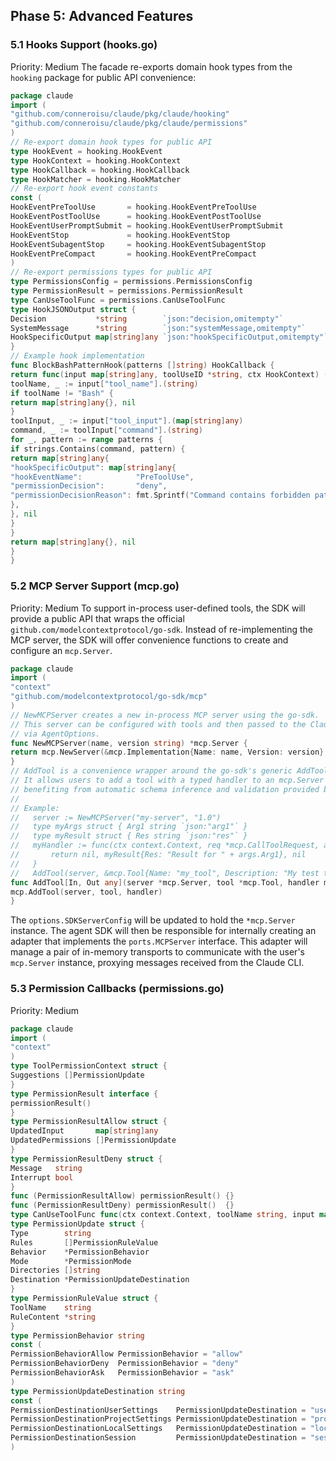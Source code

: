 ## Phase 5: Advanced Features
### 5.1 Hooks Support (hooks.go)
Priority: Medium
The facade re-exports domain hook types from the `hooking` package for public API convenience:
```go
package claude
import (
"github.com/conneroisu/claude/pkg/claude/hooking"
"github.com/conneroisu/claude/pkg/claude/permissions"
)
// Re-export domain hook types for public API
type HookEvent = hooking.HookEvent
type HookContext = hooking.HookContext
type HookCallback = hooking.HookCallback
type HookMatcher = hooking.HookMatcher
// Re-export hook event constants
const (
HookEventPreToolUse       = hooking.HookEventPreToolUse
HookEventPostToolUse      = hooking.HookEventPostToolUse
HookEventUserPromptSubmit = hooking.HookEventUserPromptSubmit
HookEventStop             = hooking.HookEventStop
HookEventSubagentStop     = hooking.HookEventSubagentStop
HookEventPreCompact       = hooking.HookEventPreCompact
)
// Re-export permissions types for public API
type PermissionsConfig = permissions.PermissionsConfig
type PermissionResult = permissions.PermissionResult
type CanUseToolFunc = permissions.CanUseToolFunc
type HookJSONOutput struct {
Decision           *string        `json:"decision,omitempty"`           // "block"
SystemMessage      *string        `json:"systemMessage,omitempty"`
HookSpecificOutput map[string]any `json:"hookSpecificOutput,omitempty"`
}
// Example hook implementation
func BlockBashPatternHook(patterns []string) HookCallback {
return func(input map[string]any, toolUseID *string, ctx HookContext) (map[string]any, error) {
toolName, _ := input["tool_name"].(string)
if toolName != "Bash" {
return map[string]any{}, nil
}
toolInput, _ := input["tool_input"].(map[string]any)
command, _ := toolInput["command"].(string)
for _, pattern := range patterns {
if strings.Contains(command, pattern) {
return map[string]any{
"hookSpecificOutput": map[string]any{
"hookEventName":            "PreToolUse",
"permissionDecision":       "deny",
"permissionDecisionReason": fmt.Sprintf("Command contains forbidden pattern: %s", pattern),
},
}, nil
}
}
return map[string]any{}, nil
}
}
```
### 5.2 MCP Server Support (mcp.go)
Priority: Medium
To support in-process user-defined tools, the SDK will provide a public API that wraps the official `github.com/modelcontextprotocol/go-sdk`. Instead of re-implementing the MCP server, the SDK will offer convenience functions to create and configure an `mcp.Server`.
```go
package claude
import (
"context"
"github.com/modelcontextprotocol/go-sdk/mcp"
)
// NewMCPServer creates a new in-process MCP server using the go-sdk.
// This server can be configured with tools and then passed to the Claude client
// via AgentOptions.
func NewMCPServer(name, version string) *mcp.Server {
return mcp.NewServer(&mcp.Implementation{Name: name, Version: version}, nil)
}
// AddTool is a convenience wrapper around the go-sdk's generic AddTool function.
// It allows users to add a tool with a typed handler to an mcp.Server instance,
// benefiting from automatic schema inference and validation provided by the go-sdk.
//
// Example:
//   server := NewMCPServer("my-server", "1.0")
//   type myArgs struct { Arg1 string `json:"arg1"` }
//   type myResult struct { Res string `json:"res"` }
//   myHandler := func(ctx context.Context, req *mcp.CallToolRequest, args myArgs) (*mcp.CallToolResult, myResult, error) {
//       return nil, myResult{Res: "Result for " + args.Arg1}, nil
//   }
//   AddTool(server, &mcp.Tool{Name: "my_tool", Description: "My test tool"}, myHandler)
func AddTool[In, Out any](server *mcp.Server, tool *mcp.Tool, handler mcp.ToolHandlerFor[In, Out]) {
mcp.AddTool(server, tool, handler)
}
```
The `options.SDKServerConfig` will be updated to hold the `*mcp.Server` instance. The agent SDK will then be responsible for internally creating an adapter that implements the `ports.MCPServer` interface. This adapter will manage a pair of in-memory transports to communicate with the user's `mcp.Server` instance, proxying messages received from the Claude CLI.
### 5.3 Permission Callbacks (permissions.go)
Priority: Medium
```go
package claude
import (
"context"
)
type ToolPermissionContext struct {
Suggestions []PermissionUpdate
}
type PermissionResult interface {
permissionResult()
}
type PermissionResultAllow struct {
UpdatedInput       map[string]any
UpdatedPermissions []PermissionUpdate
}
type PermissionResultDeny struct {
Message   string
Interrupt bool
}
func (PermissionResultAllow) permissionResult() {}
func (PermissionResultDeny) permissionResult()  {}
type CanUseToolFunc func(ctx context.Context, toolName string, input map[string]any, permCtx ToolPermissionContext) (PermissionResult, error)
type PermissionUpdate struct {
Type        string
Rules       []PermissionRuleValue
Behavior    *PermissionBehavior
Mode        *PermissionMode
Directories []string
Destination *PermissionUpdateDestination
}
type PermissionRuleValue struct {
ToolName    string
RuleContent *string
}
type PermissionBehavior string
const (
PermissionBehaviorAllow PermissionBehavior = "allow"
PermissionBehaviorDeny  PermissionBehavior = "deny"
PermissionBehaviorAsk   PermissionBehavior = "ask"
)
type PermissionUpdateDestination string
const (
PermissionDestinationUserSettings    PermissionUpdateDestination = "userSettings"
PermissionDestinationProjectSettings PermissionUpdateDestination = "projectSettings"
PermissionDestinationLocalSettings   PermissionUpdateDestination = "localSettings"
PermissionDestinationSession         PermissionUpdateDestination = "session"
)
```